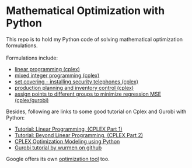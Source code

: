 # Mathematical Optimization with Python

This repo is to hold my Python code of solving mathematical optimization formulations. <br/><br/>
Formulations include:
- [linear programming (cplex)](./LP/LP_final.ipynb)
- [mixed integer programming (cplex)](./MIP/MIP_final.ipynb)
- [set covering - installing security telephones (cplex)](./Set%20Covering/Installing%20Security%20Telephones.ipynb)
- [production planning and inventory control (cplex)](./Inventory%20Control/Production%20Planning%20and%20Inventory%20Control.ipynb)
- [assign points to different groups to minimize regression MSE (cplex/gurobi)](./MIP/Assign%20points%20to%20different%20groups%20to%20minimize%20regression%20MSE.ipynb)

Besides, following are links to some good tutorial on Cplex and Gurobi with Python:
- [Tutorial: Linear Programming, (CPLEX Part 1)](https://ibmdecisionoptimization.github.io/tutorials/html/Linear_Programming.html)
- [Tutorial: Beyond Linear Programming, (CPLEX Part 2)](https://ibmdecisionoptimization.github.io/tutorials/html/Beyond_Linear_Programming.html)
- [CPLEX Optimization Modeling using Python](https://www-01.ibm.com/support/docview.wss?uid=swg27042869&aid=1)
- [Gurobi tutorial by wurmen on github](https://github.com/wurmen/Gurobi-Python)

Google offers its own [optimization tool](https://developers.google.com/optimization/) too.

